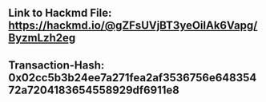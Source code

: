 ## Link to Hackmd File: https://hackmd.io/@gZFsUVjBT3yeOilAk6Vapg/ByzmLzh2eg

## Transaction-Hash: 0x02cc5b3b24ee7a271fea2af3536756e64835472a7204183654558929df6911e8